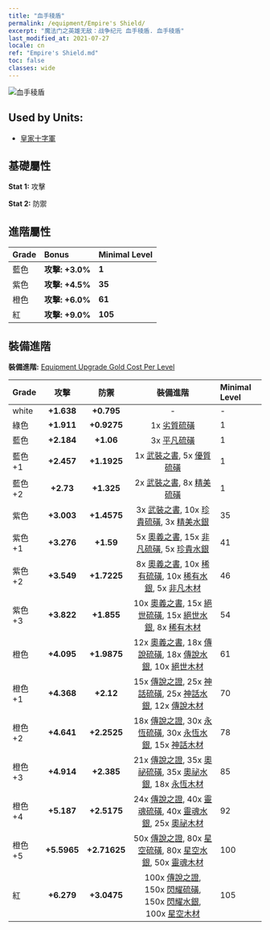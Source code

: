 ```yaml
---
title: "血手稜盾"
permalink: /equipment/Empire's Shield/
excerpt: "魔法门之英雄无敌：战争纪元 血手稜盾. 血手稜盾"
last_modified_at: 2021-07-27
locale: cn
ref: "Empire's Shield.md"
toc: false
classes: wide
---
```


  ![血手稜盾](/images/e/e_1043.png)

## Used by Units:

* [皇家十字軍](/cn/units/Swordsman/) 


## 基礎屬性
 **Stat 1:** 攻擊

 **Stat 2:** 防禦

## 進階屬性

  |     Grade    |   Bonus | Minimal Level | 
  |:-------------|:--------|:--------------| 
  | 藍色 | **攻擊: +3.0%** | **1** | 
  | 紫色 | **攻擊: +4.5%** | **35** | 
  | 橙色 | **攻擊: +6.0%** | **61** | 
  | 紅 | **攻擊: +9.0%** | **105** | 


## 裝備進階
 **裝備進階:** [Equipment Upgrade Gold Cost Per Level](/equipment/EquipmentUpgradeCostPerLevel/) 

  |          Grade      | 攻擊 | 防禦 | 裝備進階 | Minimal Level |
  |:--------------------|:---------:|:---------:|:----------------:|:--------------|
  | white | **+1.638** | **+0.795** | - | - |
  | 綠色 | **+1.911** | **+0.9275** | 1x [劣質硫磺](/cn/Items/mat_3/) | 1 |
  | 藍色 | **+2.184** | **+1.06** | 3x [平凡硫磺](/cn/Items/mat_9/) | 1 |
  | 藍色 +1 | **+2.457** | **+1.1925** | 1x [武裝之書](/cn/Items/mat_18/), 5x [優質硫磺](/cn/Items/mat_15/) | 1 |
  | 藍色 +2 | **+2.73** | **+1.325** | 2x [武裝之書](/cn/Items/mat_25/), 8x [精美硫磺](/cn/Items/mat_22/) | 1 |
  | 紫色 | **+3.003** | **+1.4575** | 3x [武裝之書](/cn/Items/mat_32/), 10x [珍貴硫磺](/cn/Items/mat_29/), 3x [精美水銀](/cn/Items/mat_21/) | 35 |
  | 紫色 +1 | **+3.276** | **+1.59** | 5x [奧義之書](/cn/Items/mat_39/), 15x [非凡硫磺](/cn/Items/mat_36/), 5x [珍貴水銀](/cn/Items/mat_28/) | 41 |
  | 紫色 +2 | **+3.549** | **+1.7225** | 8x [奧義之書](/cn/Items/mat_46/), 10x [稀有硫磺](/cn/Items/mat_43/), 10x [稀有水銀](/cn/Items/mat_42/), 5x [非凡木材](/cn/Items/mat_34/) | 46 |
  | 紫色 +3 | **+3.822** | **+1.855** | 10x [奧義之書](/cn/Items/mat_53/), 15x [絕世硫磺](/cn/Items/mat_50/), 15x [絕世水銀](/cn/Items/mat_49/), 8x [稀有木材](/cn/Items/mat_41/) | 54 |
  | 橙色 | **+4.095** | **+1.9875** | 12x [奧義之書](/cn/Items/mat_60/), 18x [傳說硫磺](/cn/Items/mat_57/), 18x [傳說水銀](/cn/Items/mat_56/), 10x [絕世木材](/cn/Items/mat_48/) | 61 |
  | 橙色 +1 | **+4.368** | **+2.12** | 15x [傳說之證](/cn/Items/mat_67/), 25x [神話硫磺](/cn/Items/mat_64/), 25x [神話水銀](/cn/Items/mat_63/), 12x [傳說木材](/cn/Items/mat_55/) | 70 |
  | 橙色 +2 | **+4.641** | **+2.2525** | 18x [傳說之證](/cn/Items/mat_74/), 30x [永恆硫磺](/cn/Items/mat_71/), 30x [永恆水銀](/cn/Items/mat_70/), 15x [神話木材](/cn/Items/mat_62/) | 78 |
  | 橙色 +3 | **+4.914** | **+2.385** | 21x [傳說之證](/cn/Items/mat_81/), 35x [奧祕硫磺](/cn/Items/mat_78/), 35x [奧祕水銀](/cn/Items/mat_77/), 18x [永恆木材](/cn/Items/mat_69/) | 85 |
  | 橙色 +4 | **+5.187** | **+2.5175** | 24x [傳說之證](/cn/Items/mat_88/), 40x [靈魂硫磺](/cn/Items/mat_85/), 40x [靈魂水銀](/cn/Items/mat_84/), 25x [奧祕木材](/cn/Items/mat_76/) | 92 |
  | 橙色 +5 | **+5.5965** | **+2.71625** | 50x [傳說之證](/cn/Items/mat_95/), 80x [星空硫磺](/cn/Items/mat_92/), 80x [星空水銀](/cn/Items/mat_91/), 50x [靈魂木材](/cn/Items/mat_83/) | 100 |
  | 紅 | **+6.279** | **+3.0475** | 100x [傳說之證](/cn/Items/mat_102/), 150x [閃耀硫磺](/cn/Items/mat_99/), 150x [閃耀水銀](/cn/Items/mat_98/), 100x [星空木材](/cn/Items/mat_90/) | 105 |

